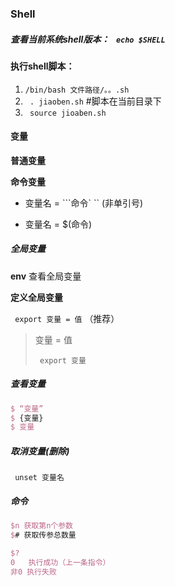 ### Shell

##### 查看当前系统shell版本： ` echo $SHELL` 

#### 执行shell脚本： 

1. ` /bin/bash 文件路径/。。.sh ` 
2. ` . jiaoben.sh` #脚本在当前目录下
3. ` source jioaben.sh` 

#### 变量

**普通变量**

**命令变量** 

- 变量名 = ```命令`  `` (非单引号)

- 变量名 = $(命令)

##### 全局变量

**env** 查看全局变量

**定义全局变量** 

` export 变量 = 值` （推荐）

>  变量 = 值
>
> ` export 变量` 

##### 查看变量

```latex
$ “变量”
$ {变量}
$ 变量

```

##### 取消变量(删除)

` unset 变量名` 

##### 命令

```latex
$n 获取第n个参数
$# 获取传参总数量 
```

```latex
$?
0   执行成功（上一条指令）
非0 执行失败
```



​			